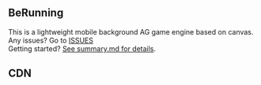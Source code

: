 BeRunning
-----------
This is a lightweight mobile background AG game engine based on canvas.  
Any issues? Go to [ISSUES](https://github.com/qianduanXIAOHAOZI/BeRunning/issues)  
Getting started? [See summary.md for details](SUMMARY.md).  

CDN
------

